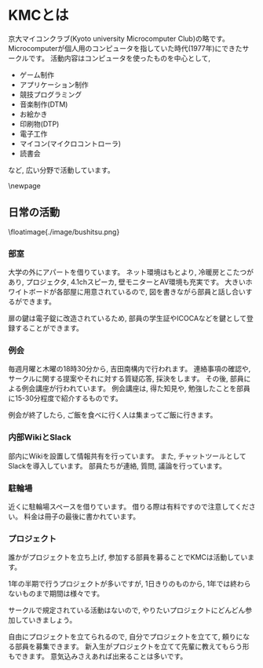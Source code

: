 # KMCとは
京大マイコンクラブ(Kyoto university Microcomputer Club)の略です。
Microcomputerが個人用のコンピュータを指していた時代(1977年)にできたサークルです。
活動内容はコンピュータを使ったものを中心として,

* ゲーム制作
* アプリケーション制作
* 競技プログラミング
* 音楽制作(DTM)
* お絵かき
* 印刷物(DTP)
* 電子工作
* マイコン(マイクロコントローラ)
* 読書会

など, 広い分野で活動しています。

\newpage

## 日常の活動

\floatimage{./image/bushitsu.png}

### 部室

大学の外にアパートを借りています。
ネット環境はもとより, 冷暖房とこたつがあり,
プロジェクタ, 4.1chスピーカ, 壁モニターとAV環境も充実です。
大きいホワイトボードが各部屋に用意されているので,
図を書きながら部員と話し合いするができます。

扉の鍵は電子錠に改造されているため,
部員の学生証やICOCAなどを鍵として登録することができます。

### 例会
毎週月曜と木曜の18時30分から, 吉田南構内で行われます。
連絡事項の確認や, サークルに関する提案やそれに対する質疑応答, 採決をします。
その後, 部員による例会講座が行われています。
例会講座は, 得た知見や, 勉強したことを部員に15-30分程度で紹介するものです。

例会が終了したら, ご飯を食べに行く人は集まってご飯に行きます。

### 内部WikiとSlack
部内にWikiを設置して情報共有を行っています。
また, チャットツールとしてSlackを導入しています。
部員たちが連絡, 質問, 議論を行っています。

### 駐輪場
近くに駐輪場スペースを借りています。
借りる際は有料ですので注意してください。
料金は冊子の最後に書かれています。

### プロジェクト
誰かがプロジェクトを立ち上げ,
参加する部員を募ることでKMCは活動しています。

1年の半期で行うプロジェクトが多いですが,
1日きりのものから, 1年では終わらないものまで期間は様々です。

サークルで規定されている活動はないので,
やりたいプロジェクトにどんどん参加していきましょう。

自由にプロジェクトを立てられるので,
自分でプロジェクトを立てて, 頼りになる部員を募集できます。
新入生がプロジェクトを立てて先輩に教えてもらう形もできます。
意気込みさえあれば出来ることは多いです。
